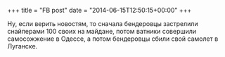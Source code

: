 +++
title = "FB post"
date = "2014-06-15T12:50:15+00:00"
+++

Ну, если верить новостям, то сначала бендеровцы застрелили снайперами 100 своих на майдане, потом ватники совершили самосожжение в Одессе, а потом бендеровцы сбили свой самолет в Луганске.



